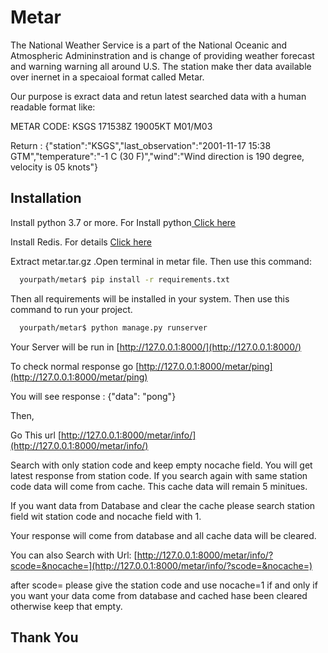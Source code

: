 
# Metar

The National Weather Service is a part of the National Oceanic and Atmospheric Admininstration and is change of providing weather forecast and warning warning all around U.S. The station make ther data available over inernet in a specaioal format called Metar.

Our purpose is exract data and retun  latest searched data with a human readable format like:

METAR CODE: KSGS 171538Z 19005KT M01/M03 

Return : {"station":"KSGS","last_observation":"2001-11-17 15:38 GTM","temperature":"-1 C (30 F)","wind":"Wind direction is 190 degree, velocity is 05 knots"}


## Installation

Install python 3.7 or more.
For Install python[ Click here](https://www.python.org/downloads/macos/)

Install Redis. For details [Click here](https://redis.io/download)

Extract metar.tar.gz .Open terminal in metar file. Then use this command:

```bash
  yourpath/metar$ pip install -r requirements.txt
```
Then all requirements will be installed in your system.
Then use this command to run your project.
```bash
  yourpath/metar$ python manage.py runserver
```
Your Server will be run in [http://127.0.0.1:8000/](http://127.0.0.1:8000/)

To check normal response go [http://127.0.0.1:8000/metar/ping](http://127.0.0.1:8000/metar/ping)

You will see response : {"data": "pong"}

Then,

Go This url [http://127.0.0.1:8000/metar/info/](http://127.0.0.1:8000/metar/info/)

Search with only station code and keep empty nocache field. You will get latest response from station code. If you search again with same station code data will come from cache. This cache data will remain 5 minitues.

If you want data from Database and clear the cache please search station field wit station code and nocache field with 1.

Your response will come from database and all cache data will be cleared.

You can also Search with Url: [http://127.0.0.1:8000/metar/info/?scode=&nocache=](http://127.0.0.1:8000/metar/info/?scode=&nocache=)

after scode= please give the station code and use nocache=1 if and only if you want your data come from database and cached hase been cleared otherwise keep that empty.

## Thank You
